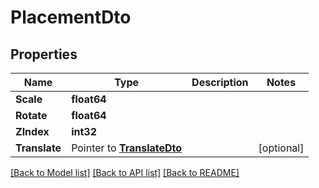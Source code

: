 # PlacementDto

## Properties

Name | Type | Description | Notes
------------ | ------------- | ------------- | -------------
**Scale** | **float64** |  | 
**Rotate** | **float64** |  | 
**ZIndex** | **int32** |  | 
**Translate** | Pointer to [**TranslateDto**](TranslateDTO.md) |  | [optional] 

[[Back to Model list]](../README.md#documentation-for-models) [[Back to API list]](../README.md#documentation-for-api-endpoints) [[Back to README]](../README.md)


